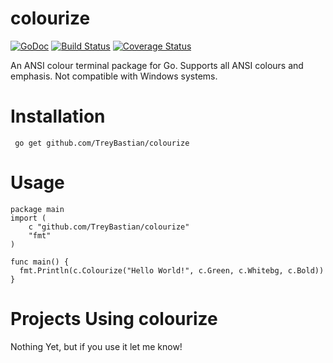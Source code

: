# colourize
[![GoDoc](https://godoc.org/github.com/TreyBastian/colourize?status.svg)](https://godoc.org/github.com/TreyBastian/colourize) [![Build Status](https://travis-ci.org/TreyBastian/colourize.svg?branch=master)](https://travis-ci.org/TreyBastian/colourize) [![Coverage Status](https://coveralls.io/repos/TreyBastian/colourize/badge.svg?branch=master)](https://coveralls.io/r/TreyBastian/colourize?branch=master)

An ANSI colour terminal package for Go.
Supports all ANSI colours and emphasis. Not compatible with Windows systems.

# Installation

     go get github.com/TreyBastian/colourize 

# Usage

    package main
    import (
        c "github.com/TreyBastian/colourize"
        "fmt"
    )
    
    func main() {
      fmt.Println(c.Colourize("Hello World!", c.Green, c.Whitebg, c.Bold))
    }


# Projects Using colourize

Nothing Yet, but if you use it let me know!
